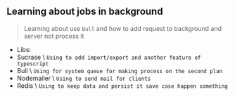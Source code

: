 ## Learning about jobs in background

> Learning about use `Bull` and how to add request to
> background and server not process it

- Libs:
- Sucrase \ `Using to add import/export and another feature of typescript`
- Bull \ `Using for system queue for making process on the second plan`
- Nodemailer \ `Using to send mail for clients`
- Redis \ `Using to keep data and persist it save case happen something`
